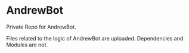# AndrewBot
Private Repo for AndrewBot. 

Files related to the logic of AndrewBot are uploaded. Dependencies and Modules are not. 
